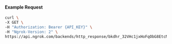 <!-- Code generated for API Clients. DO NOT EDIT. -->

#### Example Request

```bash
curl \
-X GET \
-H "Authorization: Bearer {API_KEY}" \
-H "Ngrok-Version: 2" \
https://api.ngrok.com/backends/http_response/bkdhr_32VHc1jxHoFqObG8EtcNHPkm5WM
```
